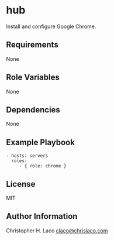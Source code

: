 hub
===

Install and configure Google Chrome.

Requirements
------------

None

Role Variables
--------------

None

Dependencies
------------

None

Example Playbook
----------------

    - hosts: servers
      roles:
         - { role: chrome }

License
-------

MIT

Author Information
------------------

Christopher H. Laco <claco@chrislaco.com>
